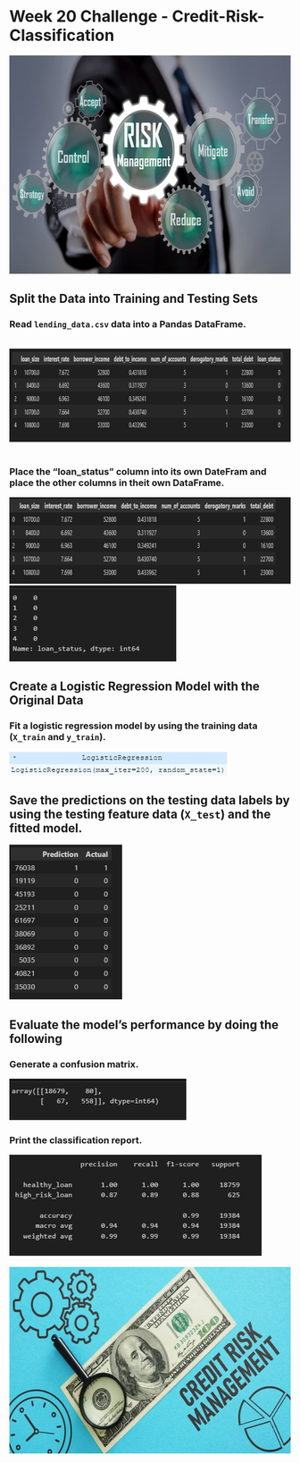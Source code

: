 # Week 20 Challenge - Credit-Risk-Classification

<img src="ReadMe Pics/Pic 12.png" width="648" height="391">


## Split the Data into Training and Testing Sets

### Read `lending_data.csv` data into a Pandas DataFrame.
<br>
<img src="ReadMe Pics/Pic 1.png" width="858" height="167">

<br>
<br>

### Place the “loan_status” column into its own DateFram and place the other columns in theit own DataFrame.
<img src="ReadMe Pics/Pic 3.png" width="785" height="155">
<img src="ReadMe Pics/Pic 2.png" width="299" height="136">


## Create a Logistic Regression Model with the Original Data

### Fit a logistic regression model by using the training data (`X_train` and `y_train`).

<img src="ReadMe Pics/Pic 16.png" width="390" height="42">

<br>

## Save the predictions on the testing data labels by using the testing feature data (`X_test`) and the fitted model.

<img src="ReadMe Pics/Pic 4.png" width="202" height="277">
<br>



## Evaluate the model’s performance by doing the following

### Generate a confusion matrix.

<img src="ReadMe Pics/Pic 5.png" width="317" height="74">

### Print the classification report.

<img src="ReadMe Pics/Pic 6.png" width="452" height="181">
<br>


<br>

<img src="ReadMe Pics/Pic 15.png" width="597" height="334">

